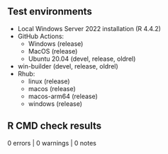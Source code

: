 ## Test environments

- Local Windows Server 2022 installation (R 4.4.2)
- GitHub Actions:
  - Windows (release)
  - MacOS (release)
  - Ubuntu 20.04 (devel, release, oldrel)
- win-builder (devel, release, oldrel)
- Rhub:
  - linux (release)
  - macos (release)
  - macos-arm64 (release)
  - windows (release)

## R CMD check results

0 errors | 0 warnings | 0 notes
